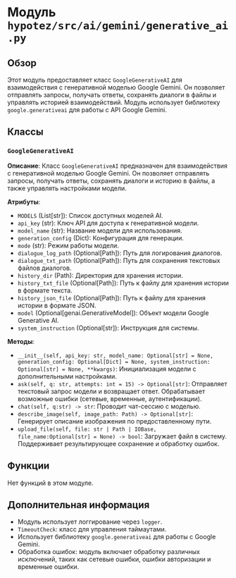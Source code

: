 # Модуль `hypotez/src/ai/gemini/generative_ai.py`

## Обзор

Этот модуль предоставляет класс `GoogleGenerativeAI` для взаимодействия с генеративной моделью Google Gemini. Он позволяет отправлять запросы, получать ответы, сохранять диалоги в файлы и управлять историей взаимодействий. Модуль использует библиотеку `google.generativeai` для работы с API Google Gemini.

## Классы

### `GoogleGenerativeAI`

**Описание**: Класс `GoogleGenerativeAI` предназначен для взаимодействия с генеративной моделью Google Gemini.  Он позволяет отправлять запросы, получать ответы, сохранять диалоги и историю в файлы, а также управлять настройками модели.

**Атрибуты**:

- `MODELS` (List[str]): Список доступных моделей AI.
- `api_key` (str): Ключ API для доступа к генеративной модели.
- `model_name` (str): Название модели для использования.
- `generation_config` (Dict): Конфигурация для генерации.
- `mode` (str): Режим работы модели.
- `dialogue_log_path` (Optional[Path]): Путь для логирования диалогов.
- `dialogue_txt_path` (Optional[Path]): Путь для сохранения текстовых файлов диалогов.
- `history_dir` (Path): Директория для хранения истории.
- `history_txt_file` (Optional[Path]): Путь к файлу для хранения истории в формате текста.
- `history_json_file` (Optional[Path]): Путь к файлу для хранения истории в формате JSON.
- `model` (Optional[genai.GenerativeModel]): Объект модели Google Generative AI.
- `system_instruction` (Optional[str]): Инструкция для системы.

**Методы**:

- `__init__(self, api_key: str, model_name: Optional[str] = None, generation_config: Optional[Dict] = None, system_instruction: Optional[str] = None, **kwargs)`: Инициализация модели с дополнительными настройками.
- `ask(self, q: str, attempts: int = 15) -> Optional[str]`: Отправляет текстовый запрос модели и возвращает ответ. Обрабатывает возможные ошибки (сетевые, временные, аутентификации).
- `chat(self, q:str) -> str`: Проводит чат-сессию с моделью.
- `describe_image(self, image_path: Path) -> Optional[str]`: Генерирует описание изображения по предоставленному пути.
- `upload_file(self, file: str | Path | IOBase, file_name:Optional[str] = None) -> bool`: Загружает файл в систему. Поддерживает результирующее сохранение и обработку ошибок.


## Функции

Нет функций в этом модуле.

## Дополнительная информация

- Модуль использует логгирование через `logger`.
- `TimeoutCheck`: класс для управления таймаутами.
-  Использует библиотеку `google.generativeai` для работы с Google Gemini.
-  Обработка ошибок: модуль включает обработку различных исключений, таких как сетевые ошибки, ошибки авторизации и временные ошибки.